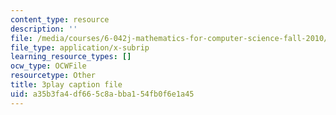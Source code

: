 ```yaml
---
content_type: resource
description: ''
file: /media/courses/6-042j-mathematics-for-computer-science-fall-2010/a35b3fa4df665c8abba154fb0f6e1a45_56iFMY8QW2k.srt
file_type: application/x-subrip
learning_resource_types: []
ocw_type: OCWFile
resourcetype: Other
title: 3play caption file
uid: a35b3fa4-df66-5c8a-bba1-54fb0f6e1a45
---
```

